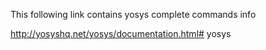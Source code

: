 This following link contains yosys complete commands info

http://yosyshq.net/yosys/documentation.html# yosys
